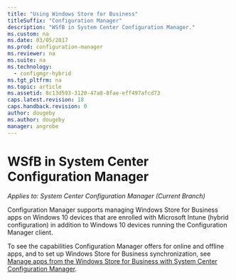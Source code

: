 ```yaml
---
title: "Using Windows Store for Business"
titleSuffix: "Configuration Manager"
description: "WSfB in System Center Configuration Manager."
ms.custom: na
ms.date: 03/05/2017
ms.prod: configuration-manager
ms.reviewer: na
ms.suite: na
ms.technology:
  - configmgr-hybrid
ms.tgt_pltfrm: na
ms.topic: article
ms.assetid: 8c13d593-3120-47a8-8fae-eff497afcd73
caps.latest.revision: 18
caps.handback.revision: 0
author: dougeby
ms.author: dougeby
manager: angrobe
---
```

# WSfB in System Center Configuration Manager

*Applies to: System Center Configuration Manager (Current Branch)*

Configuration Manager supports managing Windows Store for Business apps on Windows 10 devices that are enrolled with Microsoft Intune (hybrid configuration) in addition to Windows 10 devices running the Configuration Manager client.

To see the capabilities Configuration Manager offers for online and offline apps, and to set up Windows Store for Business synchronization, see [Manage apps from the Windows Store for Business with System Center Configuration Manager](../../apps/deploy-use/manage-apps-from-the-windows-store-for-business.md).
